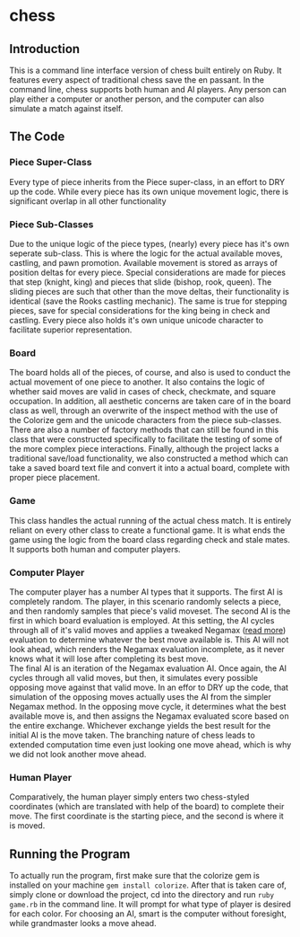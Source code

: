 # chess

## Introduction
This is a command line interface version of chess built entirely on Ruby.  It features every aspect of traditional chess save the en passant.  In the command line, chess supports both human and AI players.  Any person can play either a computer or another person, and the computer can also simulate a match against itself.  

## The Code

### Piece Super-Class
Every type of piece inherits from the Piece super-class, in an effort to DRY up the code.  While every piece has its own unique movement logic, there is significant overlap in all other functionality

### Piece Sub-Classes
Due to the unique logic of the piece types, (nearly) every piece has it's own seperate sub-class.  This is where the logic for the actual available moves, castling, and pawn promotion.  Available movement is stored as arrays of position deltas for every piece.  Special considerations are made for pieces that step (knight, king) and pieces that slide (bishop, rook, queen).  The sliding pieces are such that other than the move deltas, their functionality is identical (save the Rooks castling mechanic).  The same is true for stepping pieces, save for special considerations for the king being in check and castling.  Every piece also holds it's own unique unicode character to facilitate superior representation.

### Board
The board holds all of the pieces, of course, and also is used to conduct the actual movement of one piece to another.  It also contains the logic of whether said moves are valid in cases of check, checkmate, and square occupation.  In addition, all aesthetic concerns are taken care of in the board class as well, through an overwrite of the inspect method with the use of the Colorize gem and the unicode characters from the piece sub-classes.
<br>
There are also a number of factory methods that can still be found in this class that were constructed specifically to facilitate the testing of some of the more complex piece interactions.  Finally, although the project lacks a traditional save/load functionality, we also constructed a method which can take a saved board text file and convert it into a actual board, complete with proper piece placement.

### Game
This class handles the actual running of the actual chess match.  It is entirely reliant on every other class to create a functional game.  It is what ends the game using the logic from the board class regarding check and stale mates.  It supports both human and computer players.

### Computer Player
The computer player has a number AI types that it supports.  The first AI is completely random.  The player, in this scenario randomly selects a piece, and then randomly samples that piece's valid moveset.  The second AI is the first in which board evaluation is employed.  At this setting, the AI cycles through all of it's valid moves and applies a tweaked Negamax (<a href="https://chessprogramming.wikispaces.com/Evaluation">read more</a>) evaluation to determine whatever the best move available is.  This AI will not look ahead, which renders the Negamax evaluation incomplete, as it never knows what it will lose after completing its best move.
<br>
The final AI is an iteration of the Negamax evaluation AI.  Once again, the AI cycles through all valid moves, but then, it simulates every possible opposing move against that valid move.  In an effor to DRY up the code, that simulation of the opposing moves actually uses the AI from the simpler Negamax method.  In the opposing move cycle, it determines what the best available move is, and then assigns the Negamax evaluated score based on the entire exchange.  Whichever exchange yields the best result for the initial AI is the move taken.  The branching nature of chess leads to extended computation time even just looking one move ahead, which is why we did not look another move ahead.

### Human Player
Comparatively, the human player simply enters two chess-styled coordinates (which are translated with help of the board) to complete their move.  The first coordinate is the starting piece, and the second is where it is moved.

## Running the Program
To actually run the program, first make sure that the colorize gem is installed on your machine <code>gem install colorize</code>.  After that is taken care of, simply clone or download the project, cd into the directory and run <code>ruby game.rb</code> in the command line.  It will prompt for what type of player is desired for each color.  For choosing an AI, smart is the computer without foresight, while grandmaster looks a move ahead.
